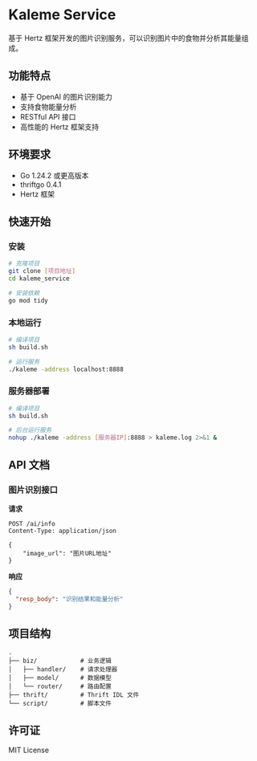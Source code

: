 # Kaleme Service

基于 Hertz 框架开发的图片识别服务，可以识别图片中的食物并分析其能量组成。

## 功能特点

- 基于 OpenAI 的图片识别能力
- 支持食物能量分析
- RESTful API 接口
- 高性能的 Hertz 框架支持

## 环境要求

- Go 1.24.2 或更高版本
- thriftgo 0.4.1
- Hertz 框架

## 快速开始

### 安装

```bash
# 克隆项目
git clone [项目地址]
cd kaleme_service

# 安装依赖
go mod tidy
```

### 本地运行

```bash
# 编译项目
sh build.sh

# 运行服务
./kaleme -address localhost:8888
```

### 服务器部署

```bash
# 编译项目
sh build.sh

# 后台运行服务
nohup ./kaleme -address [服务器IP]:8888 > kaleme.log 2>&1 &
```

## API 文档

### 图片识别接口

**请求**

```
POST /ai/info
Content-Type: application/json

{
    "image_url": "图片URL地址"
}
```

**响应**

```json
{
  "resp_body": "识别结果和能量分析"
}
```

## 项目结构

```
.
├── biz/            # 业务逻辑
│   ├── handler/    # 请求处理器
│   ├── model/      # 数据模型
│   └── router/     # 路由配置
├── thrift/         # Thrift IDL 文件
└── script/         # 脚本文件
```

## 许可证

MIT License
